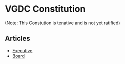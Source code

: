 # VGDC Constitution

(Note: This Constution is tenative and is not yet ratified)

## Articles

- [Executive](Executive.md)
- [Board](Board.md)
